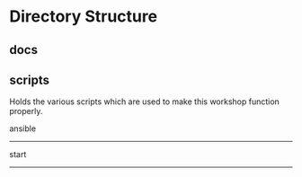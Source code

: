 Directory Structure
===================

docs
----

scripts
-------

Holds the various scripts which are used to make this workshop function properly.

ansible
*******

start
*****
